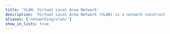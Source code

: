 ```yaml
---
title: 'VLAN: Virtual Local Area Network'
description: 'Virtual Local Area Network (VLAN) is a network construct that makes it possible to group large networks logically, based on function, team, or application, and allows multiple workloads to coexist on the same physical device.'
aliases: ['networking/vlan/']
show_in_lists: true
---
```

